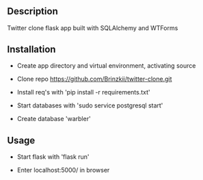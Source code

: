 # <Warbler>

## Description

Twitter clone flask app built with SQLAlchemy and WTForms

## Installation

-   Create app directory and virtual environment, activating source

-   Clone repo https://github.com/Brinzkii/twitter-clone.git

-   Install req's with 'pip install -r requirements.txt'

-   Start databases with 'sudo service postgresql start'

-   Create database 'warbler'

## Usage

-   Start flask with 'flask run'

-   Enter localhost:5000/ in browser
